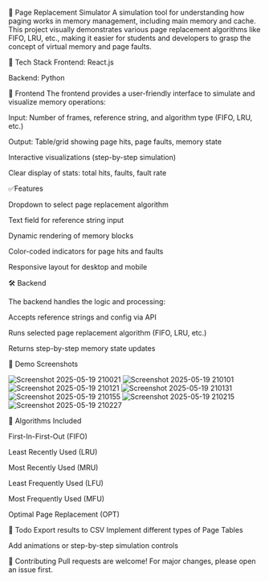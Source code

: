 🧠 Page Replacement Simulator
A simulation tool for understanding how paging works in memory management, including main memory and cache. This project visually demonstrates various page replacement algorithms like FIFO, LRU, etc., making it easier for students and developers to grasp the concept of virtual memory and page faults.

🚀 Tech Stack
Frontend: React.js 

Backend: Python

🎨 Frontend
The frontend provides a user-friendly interface to simulate and visualize memory operations:

Input: Number of frames, reference string, and algorithm type (FIFO, LRU, etc.)

Output: Table/grid showing page hits, page faults, memory state

Interactive visualizations (step-by-step simulation)

Clear display of stats: total hits, faults, fault rate

✅Features

Dropdown to select page replacement algorithm

Text field for reference string input

Dynamic rendering of memory blocks

Color-coded indicators for page hits and faults

Responsive layout for desktop and mobile

🛠️ Backend

The backend  handles the logic and processing:

Accepts reference strings and config via API

Runs selected page replacement algorithm (FIFO, LRU, etc.)

Returns step-by-step memory state updates

📸 Demo Screenshots


![Screenshot 2025-05-19 210021](https://github.com/user-attachments/assets/35e9a320-6597-4e05-8467-6ce858c2ae99)
![Screenshot 2025-05-19 210101](https://github.com/user-attachments/assets/19cbd051-4cf6-4b7e-8b8d-ba68d11147f8)
![Screenshot 2025-05-19 210121](https://github.com/user-attachments/assets/cf1b99c8-ad3c-4e8c-9b7c-d683e7ca1c05)
![Screenshot 2025-05-19 210131](https://github.com/user-attachments/assets/8fec0aca-79e3-4355-84b3-205dfbe1f817)
![Screenshot 2025-05-19 210155](https://github.com/user-attachments/assets/91a742a2-b873-436d-b4bf-ded6dc5fa1ec)
![Screenshot 2025-05-19 210215](https://github.com/user-attachments/assets/b90c32f0-4864-4dbd-bd69-dd9c7691aa75)
![Screenshot 2025-05-19 210227](https://github.com/user-attachments/assets/e597e8be-b89f-45dd-93fe-3acf12a2667b)


🧠 Algorithms Included

First-In-First-Out (FIFO)

Least Recently Used (LRU)

Most Recently Used (MRU)

Least Frequently Used (LFU)

Most Frequently Used (MFU)

Optimal Page Replacement (OPT)

📝 Todo
Export results to CSV
Implement different types of Page Tables

Add animations or step-by-step simulation controls

🤝 Contributing
Pull requests are welcome! For major changes, please open an issue first.

